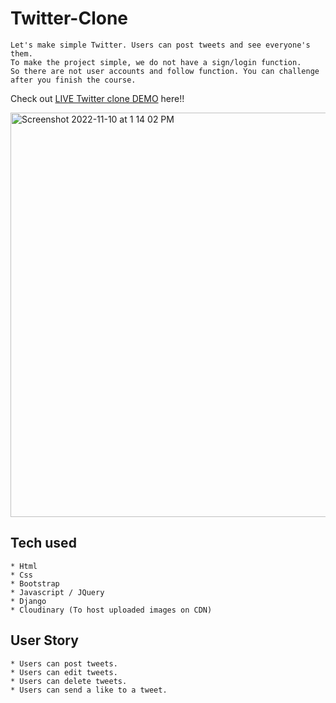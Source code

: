 # Twitter-Clone

```
Let's make simple Twitter. Users can post tweets and see everyone's them.
To make the project simple, we do not have a sign/login function.
So there are not user accounts and follow function. You can challenge after you finish the course.
```
Check out [LIVE Twitter clone DEMO](https://twiiterclonemay.mayelinmaria.repl.co/) here!!


<img width="647" alt="Screenshot 2022-11-10 at 1 14 02 PM" src="https://user-images.githubusercontent.com/108484218/201174316-530099cd-9b81-44ab-bfad-f454e75b4fb0.png">


## Tech used
```
* Html
* Css
* Bootstrap
* Javascript / JQuery
* Django
* Cloudinary (To host uploaded images on CDN)
```
## User Story
```
* Users can post tweets.
* Users can edit tweets.
* Users can delete tweets.
* Users can send a like to a tweet.
```
